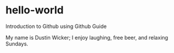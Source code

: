 # hello-world
Introduction to Github using Github Guide

My name is Dustin Wicker; I enjoy laughing, free beer, and relaxing Sundays.
